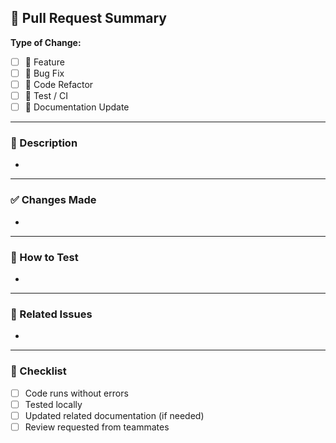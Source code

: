 ## 📝 Pull Request Summary

**Type of Change:**
- [ ] 🚀 Feature
- [ ] 🐛 Bug Fix
- [ ] 🧹 Code Refactor
- [ ] 🧪 Test / CI
- [ ] 📄 Documentation Update

---

### 🧩 Description

-

---

### ✅ Changes Made

- 

---

### 🧠 How to Test

-

---

### 🔗 Related Issues

-

---

### 🧾 Checklist
- [ ] Code runs without errors
- [ ] Tested locally
- [ ] Updated related documentation (if needed)
- [ ] Review requested from teammates
